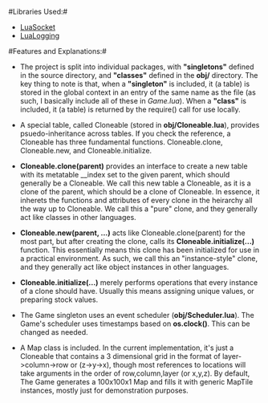 #Libraries Used:#
 * [LuaSocket](http://w3.impa.br/~diego/software/luasocket/)
 * [LuaLogging](http://www.keplerproject.org/lualogging/)

#Features and Explanations:#
 * The project is split into individual packages, with __"singletons"__ defined in the source directory, and __"classes"__ defined in the __obj/__ directory. The key thing to note is that, when a __"singleton"__ is included, it (a table) is stored in the global context in an entry of the same name as the file (as such, I basically include all of these in _Game.lua_). When a __"class"__ is included, it (a table) is returned by the require() call for use locally.

 * A special table, called Cloneable (stored in __obj/Cloneable.lua__), provides psuedo-inheritance across tables. If you check the reference, a Cloneable has three fundamental functions. Cloneable.clone, Cloneable.new, and Cloneable.initialize.

 * __Cloneable.clone(parent)__ provides an interface to create a new table with its metatable __index set to the given parent, which should generally be a Cloneable. We call this new table a Cloneable, as it is a clone of the parent, which should be a clone of Cloneable. In essence, it inherets the functions and attributes of every clone in the heirarchy all the way up to Cloneable. We call this a "pure" clone, and they generally act like classes in other languages.

 * __Cloneable.new(parent, ...)__ acts like Cloneable.clone(parent) for the most part, but after creating the clone, calls its __Cloneable.initialize(...)__ function. This essentially means this clone has been initialized for use in a practical environment. As such, we call this an "instance-style" clone, and they generally act like object instances in other languages.

 * __Cloneable.initialize(...)__ merely performs operations that every instance of a clone should have. Usually this means assigning unique values, or preparing stock values.

 * The Game singleton uses an event scheduler (__obj/Scheduler.lua__). The Game's scheduler uses timestamps based on __os.clock()__. This can be changed as needed.

 * A Map class is included. In the current implementation, it's just a Cloneable that contains a 3 dimensional grid in the format of layer->column->row or (z->y->x), though most references to locations will take arguments in the order of row,column,layer (or x,y,z). By default, The Game generates a 100x100x1 Map and fills it with generic MapTile instances, mostly just for demonstration purposes.